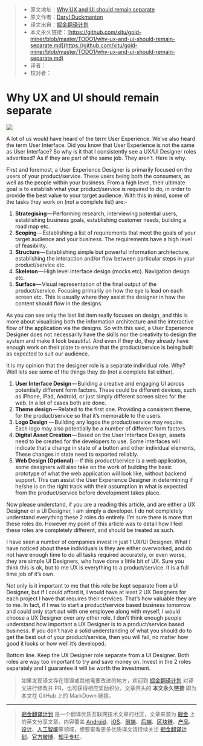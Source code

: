 > * 原文地址：[Why UX and UI should remain separate](https://uxdesign.cc/why-ux-and-ui-should-remain-separate-7d6e3addb46f)
> * 原文作者：[Daryl Duckmanton](https://uxdesign.cc/@daryl_60370)
> * 译文出自：[掘金翻译计划](https://github.com/xitu/gold-miner)
> * 本文永久链接：[https://github.com/xitu/gold-miner/blob/master/TODO1/why-ux-and-ui-should-remain-separate.md](https://github.com/xitu/gold-miner/blob/master/TODO1/why-ux-and-ui-should-remain-separate.md)
> * 译者：
> * 校对者：

# Why UX and UI should remain separate

![](https://cdn-images-1.medium.com/max/1000/1*hp-yfKsmzsj711iLbM8eEw.jpeg)

A lot of us would have heard of the term User Experience. We’ve also heard the term User Interface. Did you know that User Experience is not the same as User Interface? So why is it that I consistently see a UX/UI Designer roles advertised? As if they are part of the same job. They aren’t. Here is why.

First and foremost, a User Experience Designer is primarily focused on the users of your product/service. These users being both the consumers, as well as the people within your business. From a high level, their ultimate goal is to establish what your product/service is required to do, in order to provide the best value to your target audience. With this in mind, some of the tasks they work on (not a complete list) are:-

1.  **Strategising** — Performing research, interviewing potential users, establishing business goals, establishing customer needs, building a road map etc.
2.  **Scoping** — Establishing a list of requirements that meet the goals of your target audience and your business. The requirements have a high level of feasibility.
3.  **Structure** — Establishing simple but powerful information architecture, establishing the interaction and/or flow between particular steps in your product/service etc.
4.  **Skeleton** — High level interface design (mocks etc). Navigation design etc.
5.  **Surface** — Visual representation of the final output of the product/service. Focusing primarily on how the eye is lead on each screen etc. This is usually where they assist the designer in how the content should flow in the designs.

As you can see only the last list item really focuses on design, and this is more about visualising both the information architecture and the interactive flow of the application via the designs. So with this said, a User Experience Designer does not necessarily have the skills nor the creativity to design the system and make it look beautiful. And even if they do, they already have enough work on their plate to ensure that the product/service is being built as expected to suit our audience.

It is my opinion that the designer role is a separate individual role. Why? Well lets see some of the things they do (not a complete list either).

1.  **User Interface Design** — Building a creative and engaging UI across potentially different form factors. These could be different devices, such as iPhone, iPad, Android, or just simply different screen sizes for the web. In a lot of cases both are done.
2.  **Theme design** — Related to the first one. Providing a consistent theme, for the product/service so that it’s memorable to the users.
3.  **Logo Design** — Building any logos the product/service may require. Each logo may also potentially be a number of different form factors.
4.  **Digital Asset Creation** — Based on the User Interface Design, assets need to be created for the developers to use. Some interfaces will indicate that a change in state of a button and other individual elements, These changes in state need to exported reliably.
5.  **Web Design (Optional)** — If this product/service is a web application, some designers will also take on the work of building the basic prototype of what the web application will look like, without backend support. This can assist the User Experience Designer in determining if he/she is on the right track with their assumption in what is expected from the product/service before development takes place.

Now please understand, if you are a reading this article, and are either a UX Designer or a UI Designer, I am simply a developer. I do not completely understand everything these 2 roles do entirely. I’m sure there is more that these roles do. However my point of this article was to detail how I feel these roles are completely different, and should be treated as such.

I have seen a number of companies invest in just 1 UX/UI Designer. What I have noticed about these individuals is they are either overworked, and do not have enough time to do all tasks required accurately, or even worse, they are simple UI Designers, who have done a little bit of UX. Sure you think this is ok, but to me UX is everything to a product/service. It is a full time job of it’s own.

Not only is it important to me that this role be kept separate from a UI Designer, but if I could afford it, I would have at least 2 UX Designers for each project I have that requires their services. That’s how valuable they are to me. In fact, if I was to start a product/service based business tomorrow and could only start out with one employee along with myself, I would choose a UX Designer over any other role. I don’t think enough people understand how important a UX Designer is to a product/service based business. If you don’t have a solid understanding of what you should do to get the best out of your product/service, then you will fail, no matter how good it looks or how well it’s developed.

Bottom line. Keep the UX Designer role separate from a UI Designer. Both roles are way too important to try and save money on. Invest in the 2 roles separately and I guarantee it will be worth the investment.

> 如果发现译文存在错误或其他需要改进的地方，欢迎到 [掘金翻译计划](https://github.com/xitu/gold-miner) 对译文进行修改并 PR，也可获得相应奖励积分。文章开头的 **本文永久链接** 即为本文在 GitHub 上的 MarkDown 链接。

---

> [掘金翻译计划](https://github.com/xitu/gold-miner) 是一个翻译优质互联网技术文章的社区，文章来源为 [掘金](https://juejin.im) 上的英文分享文章。内容覆盖 [Android](https://github.com/xitu/gold-miner#android)、[iOS](https://github.com/xitu/gold-miner#ios)、[前端](https://github.com/xitu/gold-miner#前端)、[后端](https://github.com/xitu/gold-miner#后端)、[区块链](https://github.com/xitu/gold-miner#区块链)、[产品](https://github.com/xitu/gold-miner#产品)、[设计](https://github.com/xitu/gold-miner#设计)、[人工智能](https://github.com/xitu/gold-miner#人工智能)等领域，想要查看更多优质译文请持续关注 [掘金翻译计划](https://github.com/xitu/gold-miner)、[官方微博](http://weibo.com/juejinfanyi)、[知乎专栏](https://zhuanlan.zhihu.com/juejinfanyi)。
